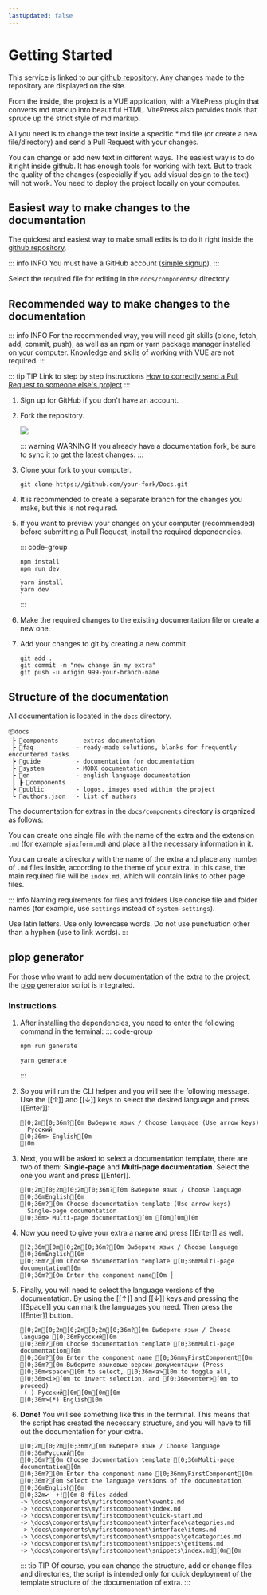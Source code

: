 ```yaml
---
lastUpdated: false
---
```

# Getting Started

This service is linked to our [github repository][repository]. Any changes made to the repository are displayed on the site.

From the inside, the project is a VUE application, with a VitePress plugin that converts md markup into beautiful HTML.
VitePress also provides tools that spruce up the strict style of md markup.

All you need is to change the text inside a specific *.md file (or create a new file/directory) and send a Pull Request with your changes.

You can change or add new text in different ways.
The easiest way is to do it right inside github. It has enough tools for working with text.
But to track the quality of the changes (especially if you add visual design to the text) will not work. You need to deploy the project locally on your computer.

## Easiest way to make changes to the documentation

The quickest and easiest way to make small edits is to do it right inside the [github repository][repository].

::: info INFO
You must have a GitHub account ([simple signup](https://github.com/signup)).
:::

Select the required file for editing in the `docs/components/` directory.

## Recommended way to make changes to the documentation

::: info INFO
For the recommended way, you will need git skills (clone, fetch, add, commit, push), as well as an npm or yarn package manager installed on your computer.
Knowledge and skills of working with VUE are not required.
:::

::: tip TIP
Link to step by step instructions
[How to correctly send a Pull Request to someone else's project](https://gist.github.com/AgelxNash/a030d9c080eda4a3791e#file-pull-request-md)
:::

1. Sign up for GitHub if you don't have an account.
2. Fork the repository.

    [![](https://file.modx.pro/files/6/1/2/612882dad02d9ba59041e114f060b9b5s.jpg)](https://file.modx.pro/files/6/1/2/612882dad02d9ba59041e114f060b9b5.png)

    ::: warning WARNING
    If you already have a documentation fork, be sure to sync it to get the latest changes.
    :::

3. Clone your fork to your computer.

    ```shell
    git clone https://github.com/your-fork/Docs.git
    ```

4. It is recommended to create a separate branch for the changes you make, but this is not required.
5. If you want to preview your changes on your computer (recommended) before submitting a Pull Request, install the required dependencies.

    ::: code-group

    ```shell [npm]
    npm install
    npm run dev
    ```

    ```shell [yarn]
    yarn install
    yarn dev
    ```

    :::

6. Make the required changes to the existing documentation file or create a new one.
7. Add your changes to git by creating a new commit.

    ```shell
    git add .
    git commit -m "new change in my extra"
    git push -u origin 999-your-branch-name
    ```

## Structure of the documentation

All documentation is located in the `docs` directory.

```
📦docs
 ┣ 📂components     - extras documentation
 ┣ 📂faq            - ready-made solutions, blanks for frequently encountered tasks
 ┣ 📂guide          - documentation for documentation
 ┣ 📂system         - MODX documentation
 ┣ 📂en             - english language documentation
 ┃ ┣ 📂components
 ┣ 📂public         - logos, images used within the project
 ┗ 📜authors.json   - list of authors
```

The documentation for extras in the `docs/components` directory is organized as follows:

You can create one single file with the name of the extra and the extension `.md` (for example `ajaxform.md`) and place all the necessary information in it.

You can create a directory with the name of the extra and place any number of `.md` files inside, according to the theme of your extra.
In this case, the main required file will be `index.md`, which will contain links to other page files.

::: info Naming requirements for files and folders
Use concise file and folder names (for example, use `settings` instead of `system-settings`).

Use latin letters.
Use only lowercase words.
Do not use punctuation other than a hyphen (use to link words).
:::

## plop generator

For those who want to add new documentation of the extra to the project, the [plop] generator script is integrated.

### Instructions

1. After installing the dependencies, you need to enter the following command in the terminal:
    ::: code-group

    ```sh [npm]
    npm run generate
    ```

    ```sh [yarn]
    yarn generate
    ```

    :::
2. So you will run the CLI helper and you will see the following message. Use the [[&uarr;]] and [[&darr;]] keys to select the desired language and press [[Enter]]:

    ```ansi
    [0;2m[0;36m?[0m Выберите язык / Choose language (Use arrow keys)
      Русский
    [0;36m> English[0m
    [0m
    ```

3. Next, you will be asked to select a documentation template, there are two of them: **Single-page** and **Multi-page documentation**. Select the one you want and press [[Enter]].

    ```ansi
    [0;2m[0;2m[0;2m[0;36m?[0m Выберите язык / Choose language [0;36mEnglish[0m
    [0;36m?[0m Choose documentation template (Use arrow keys)
      Single-page documentation
    [0;36m> Multi-page documentation[0m [0m[0m[0m
    ```

4. Now you need to give your extra a name and press [[Enter]] as well.

    ```ansi
    [2;36m[0m[0;2m[0;36m?[0m Выберите язык / Choose language [0;36mEnglish[0m
    [0;36m?[0m Choose documentation template [0;36mMulti-page documentation[0m
    [0;36m?[0m Enter the component name[0m │
    ```

5. Finally, you will need to select the language versions of the documentation. By using the [[&uarr;]] and [[&darr;]] keys and pressing the [[Space]] you can mark the languages you need. Then press the [[Enter]] button.

    ```ansi
    [0;2m[0;2m[0;2m[0;2m[0;36m?[0m Выберите язык / Choose language [0;36mРусский[0m
    [0;36m?[0m Choose documentation template [0;36mMulti-page documentation[0m
    [0;36m?[0m Enter the component name [0;36mmyFirstComponent[0m
    [0;36m?[0m Выберите языковые версии документации (Press [0;36m<space>[0m to select, [0;36m<a>[0m to toggle all, [0;36m<i>[0m to invert selection, and [0;36m<enter>[0m to proceed)
     ( ) Русский[0m[0m[0m[0m
    [0;36m>(*) English[0m
    ```

6. **Done!** You will see something like this in the terminal. This means that the script has created the necessary structure, and you will have to fill out the documentation for your extra.

    ```ansi
    [0;2m[0;2m[0;36m?[0m Выберите язык / Choose language [0;36mРусский[0m
    [0;36m?[0m Choose documentation template [0;36mMulti-page documentation[0m
    [0;36m?[0m Enter the component name [0;36mmyFirstComponent[0m
    [0;36m?[0m Select the language versions of the documentation [0;36mEnglish[0m
    [0;32m✔  +![0m 8 files added
    -> \docs\components\myfirstcomponent\events.md
    -> \docs\components\myfirstcomponent\index.md
    -> \docs\components\myfirstcomponent\quick-start.md
    -> \docs\components\myfirstcomponent\interface\categories.md
    -> \docs\components\myfirstcomponent\interface\items.md
    -> \docs\components\myfirstcomponent\snippets\getcategories.md
    -> \docs\components\myfirstcomponent\snippets\getitems.md
    -> \docs\components\myfirstcomponent\snippets\index.md[0m[0m
    ```

    ::: tip TIP
    Of course, you can change the structure, add or change files and directories, the script is intended only for quick deployment of the template structure of the documentation of extra.
    :::

[plop]: https://github.com/plopjs/plop
[repository]: https://github.com/modx-pro/Docs
